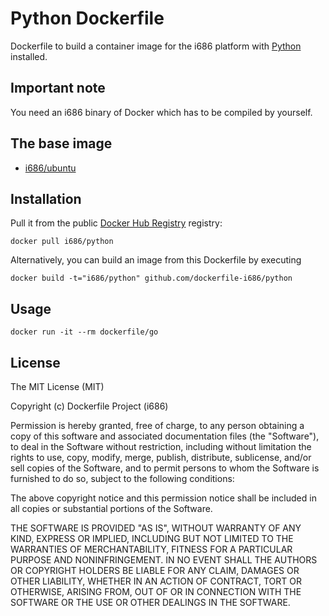 # Python Dockerfile

Dockerfile to build a container image for the i686 platform with [Python](https://www.python.org/) installed.

## Important note

You need an i686 binary of Docker which has to be compiled by yourself.

## The base image

  * [i686/ubuntu](https://registry.hub.docker.com/u/i686/ubuntu/)

## Installation

Pull it from the public [Docker Hub Registry](https://registry.hub.docker.com/) registry:

    docker pull i686/python

Alternatively, you can build an image from this Dockerfile by executing

    docker build -t="i686/python" github.com/dockerfile-i686/python

## Usage

    docker run -it --rm dockerfile/go

## License

The MIT License (MIT)

Copyright (c) Dockerfile Project (i686)

Permission is hereby granted, free of charge, to any person obtaining a copy
of this software and associated documentation files (the "Software"), to deal
in the Software without restriction, including without limitation the rights
to use, copy, modify, merge, publish, distribute, sublicense, and/or sell
copies of the Software, and to permit persons to whom the Software is
furnished to do so, subject to the following conditions:

The above copyright notice and this permission notice shall be included in
all copies or substantial portions of the Software.

THE SOFTWARE IS PROVIDED "AS IS", WITHOUT WARRANTY OF ANY KIND, EXPRESS OR
IMPLIED, INCLUDING BUT NOT LIMITED TO THE WARRANTIES OF MERCHANTABILITY,
FITNESS FOR A PARTICULAR PURPOSE AND NONINFRINGEMENT. IN NO EVENT SHALL THE
AUTHORS OR COPYRIGHT HOLDERS BE LIABLE FOR ANY CLAIM, DAMAGES OR OTHER
LIABILITY, WHETHER IN AN ACTION OF CONTRACT, TORT OR OTHERWISE, ARISING FROM,
OUT OF OR IN CONNECTION WITH THE SOFTWARE OR THE USE OR OTHER DEALINGS IN
THE SOFTWARE.